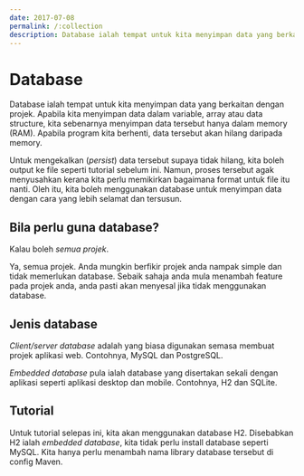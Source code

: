 ```yaml
---
date: 2017-07-08
permalink: /:collection
description: Database ialah tempat untuk kita menyimpan data yang berkaitan dengan projek. Setiap projek sepatutnya mempunyai database walaupun projek simple.
---
```


# Database

Database ialah tempat untuk kita menyimpan data yang berkaitan dengan projek.
Apabila kita menyimpan data dalam variable, array atau data structure, kita
sebenarnya menyimpan data tersebut hanya dalam memory (RAM). Apabila program
kita berhenti, data tersebut akan hilang daripada memory.

Untuk mengekalkan (_persist_) data tersebut supaya tidak hilang, kita boleh
output ke file seperti tutorial sebelum ini. Namun, proses tersebut agak
menyusahkan kerana kita perlu memikirkan bagaimana format untuk file itu nanti.
Oleh itu, kita boleh menggunakan database untuk menyimpan data dengan cara yang
lebih selamat dan tersusun.

## Bila perlu guna database?

Kalau boleh *semua projek*.

Ya, semua projek. Anda mungkin berfikir projek anda nampak simple dan tidak
memerlukan database. Sebaik sahaja anda mula menambah feature pada projek anda,
anda pasti akan menyesal jika tidak menggunakan database.

## Jenis database

*Client/server database* adalah yang biasa digunakan semasa membuat projek
aplikasi web. Contohnya, MySQL dan PostgreSQL.

*Embedded database* pula ialah database yang disertakan sekali dengan aplikasi
seperti aplikasi desktop dan mobile. Contohnya, H2 dan SQLite.

## Tutorial

Untuk tutorial selepas ini, kita akan menggunakan database H2. Disebabkan H2
ialah _embedded database_, kita tidak perlu install database seperti MySQL. Kita
hanya perlu menambah nama library database tersebut di config Maven.
